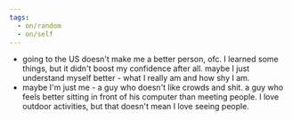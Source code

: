 ```yaml
---
tags:
  - on/random
  - on/self
---
```


- going to the US doesn't make me a better person, ofc. I learned some things, but it didn't boost my confidence after all. maybe I just understand myself better - what I really am and how shy I am.
- maybe I'm just me - a guy who doesn't like crowds and shit. a guy who feels better sitting in front of his computer than meeting people. I love outdoor activities, but that doesn't mean I love seeing people.
